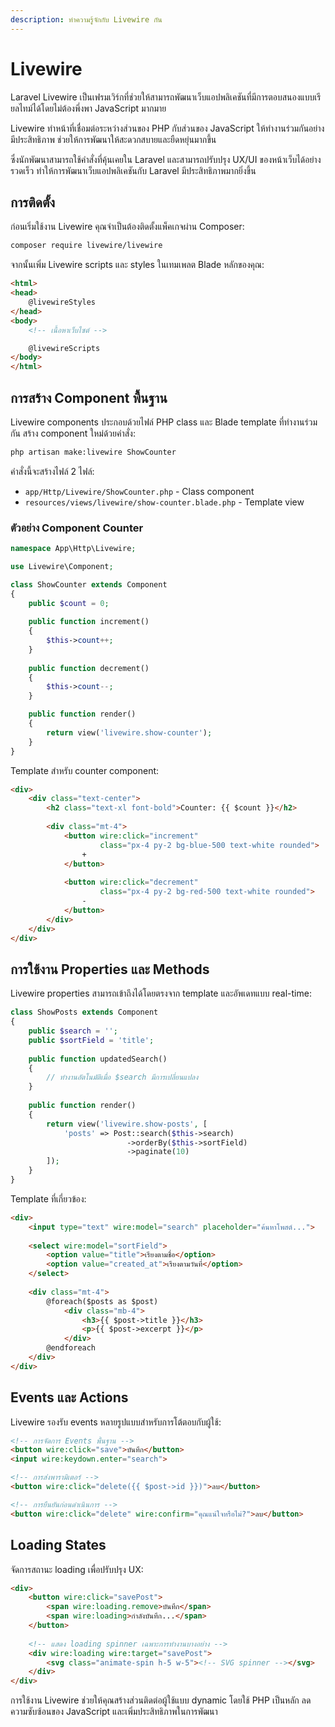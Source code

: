 ```yaml
---
description: ทำความรู้จักกับ Livewire กัน
---
```


# Livewire

Laravel Livewire เป็นเฟรมเวิร์กที่ช่วยให้สามารถพัฒนาเว็บแอปพลิเคชันที่มีการตอบสนองแบบเรียลไทม์ได้โดยไม่ต้องพึ่งพา JavaScript มากมาย

Livewire ทำหน้าที่เชื่อมต่อระหว่างส่วนของ PHP กับส่วนของ JavaScript ให้ทำงานร่วมกันอย่างมีประสิทธิภาพ ช่วยให้การพัฒนาให้สะดวกสบายและยืดหยุ่นมากขึ้น

ซึ่งนักพัฒนาสามารถใช้คำสั่งที่คุ้นเคยใน Laravel และสามารถปรับปรุง UX/UI ของหน้าเว็บได้อย่างรวดเร็ว ทำให้การพัฒนาเว็บแอปพลิเคชันกับ Laravel มีประสิทธิภาพมากยิ่งขึ้น

## การติดตั้ง

ก่อนเริ่มใช้งาน Livewire คุณจำเป็นต้องติดตั้งแพ็คเกจผ่าน Composer:

```bash
composer require livewire/livewire
```

จากนั้นเพิ่ม Livewire scripts และ styles ในเทมเพลต Blade หลักของคุณ:

```html
<html>
<head>
    @livewireStyles
</head>
<body>
    <!-- เนื้อหาเว็บไซต์ -->

    @livewireScripts
</body>
</html>
```

## การสร้าง Component พื้นฐาน

Livewire components ประกอบด้วยไฟล์ PHP class และ Blade template ที่ทำงานร่วมกัน สร้าง component ใหม่ด้วยคำสั่ง:

```bash
php artisan make:livewire ShowCounter
```

คำสั่งนี้จะสร้างไฟล์ 2 ไฟล์:
- `app/Http/Livewire/ShowCounter.php` - Class component
- `resources/views/livewire/show-counter.blade.php` - Template view

### ตัวอย่าง Component Counter

```php
namespace App\Http\Livewire;

use Livewire\Component;

class ShowCounter extends Component
{
    public $count = 0;
    
    public function increment()
    {
        $this->count++;
    }
    
    public function decrement()
    {
        $this->count--;
    }

    public function render()
    {
        return view('livewire.show-counter');
    }
}
```

Template สำหรับ counter component:

```html
<div>
    <div class="text-center">
        <h2 class="text-xl font-bold">Counter: {{ $count }}</h2>
        
        <div class="mt-4">
            <button wire:click="increment" 
                    class="px-4 py-2 bg-blue-500 text-white rounded">
                +
            </button>
            
            <button wire:click="decrement" 
                    class="px-4 py-2 bg-red-500 text-white rounded">
                -
            </button>
        </div>
    </div>
</div>
```

## การใช้งาน Properties และ Methods

Livewire properties สามารถเข้าถึงได้โดยตรงจาก template และอัพเดทแบบ real-time:

```php
class ShowPosts extends Component
{
    public $search = '';
    public $sortField = 'title';
    
    public function updatedSearch()
    {
        // ทำงานอัตโนมัติเมื่อ $search มีการเปลี่ยนแปลง
    }
    
    public function render()
    {
        return view('livewire.show-posts', [
            'posts' => Post::search($this->search)
                          ->orderBy($this->sortField)
                          ->paginate(10)
        ]);
    }
}
```

Template ที่เกี่ยวข้อง:

```html
<div>
    <input type="text" wire:model="search" placeholder="ค้นหาโพสต์...">
    
    <select wire:model="sortField">
        <option value="title">เรียงตามชื่อ</option>
        <option value="created_at">เรียงตามวันที่</option>
    </select>
    
    <div class="mt-4">
        @foreach($posts as $post)
            <div class="mb-4">
                <h3>{{ $post->title }}</h3>
                <p>{{ $post->excerpt }}</p>
            </div>
        @endforeach
    </div>
</div>
```

## Events และ Actions

Livewire รองรับ events หลายรูปแบบสำหรับการโต้ตอบกับผู้ใช้:

```html
<!-- การจัดการ Events พื้นฐาน -->
<button wire:click="save">บันทึก</button>
<input wire:keydown.enter="search">

<!-- การส่งพารามิเตอร์ -->
<button wire:click="delete({{ $post->id }})">ลบ</button>

<!-- การยืนยันก่อนดำเนินการ -->
<button wire:click="delete" wire:confirm="คุณแน่ใจหรือไม่?">ลบ</button>
```

## Loading States

จัดการสถานะ loading เพื่อปรับปรุง UX:

```html
<div>
    <button wire:click="savePost">
        <span wire:loading.remove>บันทึก</span>
        <span wire:loading>กำลังบันทึก...</span>
    </button>
    
    <!-- แสดง loading spinner เฉพาะการทำงานบางอย่าง -->
    <div wire:loading wire:target="savePost">
        <svg class="animate-spin h-5 w-5"><!-- SVG spinner --></svg>
    </div>
</div>
```

การใช้งาน Livewire ช่วยให้คุณสร้างส่วนติดต่อผู้ใช้แบบ dynamic โดยใช้ PHP เป็นหลัก ลดความซับซ้อนของ JavaScript และเพิ่มประสิทธิภาพในการพัฒนา
